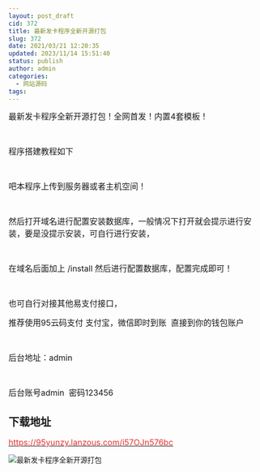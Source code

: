 ```yaml
---
layout: post_draft
cid: 372
title: 最新发卡程序全新开源打包
slug: 372
date: 2021/03/21 12:20:35
updated: 2023/11/14 15:51:40
status: publish
author: admin
categories: 
  - 网站源码
tags: 
---
```



<div alt="潮男心博客 www.cnx0.com" >
				<p>
	<span style="font-size:16px;">最新发卡程序全新开源打包！全网首发！内置4套模板！</span> 
</p>
<p>
	<br />
</p>
<p>
	<span style="font-size:16px;">程序搭建教程如下</span> 
</p>
<p>
	<br />
</p>
<p>
	<span style="font-size:16px;">吧本程序上传到服务器或者主机空间！</span> 
</p>
<p>
	<br />
</p>
<p>
	<span style="font-size:16px;">然后打开域名进行配置安装数据库，一般情况下打开就会提示进行安装，要是没提示安装，可自行进行安装，</span> 
</p>
<p>
	<br />
</p>
<p>
	<span style="font-size:16px;">在域名后面加上 /install 然后进行配置数据库，配置完成即可！</span> 
</p>
<p>
	<br />
</p>
<p>
	<span style="font-size:16px;">也可自行对接其他易支付接口，</span> 
</p>
<p>
	<span style="font-size:16px;">推荐使用95云码支付 支付宝，微信即时到账&nbsp; 直接到你的钱包账户&nbsp;</span> 
</p>
<p>
	<br />
</p>
<p>
	<span style="font-size:16px;">后台地址：admin</span> 
</p>
<p>
	<br />
</p>
<p>
	<span style="font-size:16px;">后台账号admin&nbsp; 密码123456</span> 
</p>
<p>
	<span style="font-size:16px;"><h2>下载地址</h2></span><span><a href="https://95yunzy.lanzous.com/i57OJn576bc" target="_blank"><span style="color:#E53333;font-size:16px;">https://95yunzy.lanzous.com/i57OJn576bc</span></a></span> 
</p>
<p>
	<span><img src="https://www.kjsv.com/download/image/2021/03/20/20210320222542_498912.png" alt="最新发卡程序全新开源打包" title="最新发卡程序全新开源打包" align="" /><br />
</span> 
</p>			</div>
			